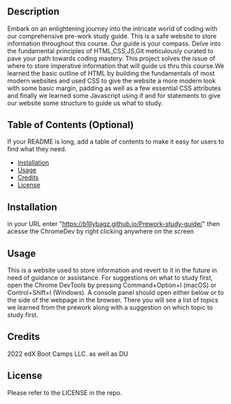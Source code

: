# <Prework-study-guide>

## Description

Embark on an enlightening journey into the intricate world of coding with our comprehensive pre-work study guide. This is a safe website to store information throughout this course. Our guide is your compass. Delve into the fundamental principles of HTML,CSS,JS,Git meticulously curated to pave your path towards coding mastery. This project solves the issue of where to store imperative information that will guide us thru this course.We learned the basic outline of HTML by building the fundamentals of most modern websites and used CSS to give the website a more modern look with some basic margin, padding as well as a few essential CSS attributes and finally we learned some Javascript using if and for statements to give our website some structure to guide us what to study.

## Table of Contents (Optional)

If your README is long, add a table of contents to make it easy for users to find what they need.

- [Installation](#installation)
- [Usage](#usage)
- [Credits](#credits)
- [License](#license)

## Installation

in your URL enter "https://b1llybagz.github.io/Prework-study-guide/" then acesse the ChromeDev by right clicking anywhere on the screen

## Usage

This is a website used to store information and revert to it in the future in need of guidance or assistance. For suggestions on what to study first, open the Chrome DevTools by pressing Command+Option+I (macOS) or Control+Shift+I (Windows). A console panel should open either below or to the side of the webpage in the browser. There you will see a list of topics we learned from the prework along with a suggestion on which topic to study first.


## Credits

2022 edX Boot Camps LLC.
as well as DU

## License

Please refer to the LICENSE in the repo.

